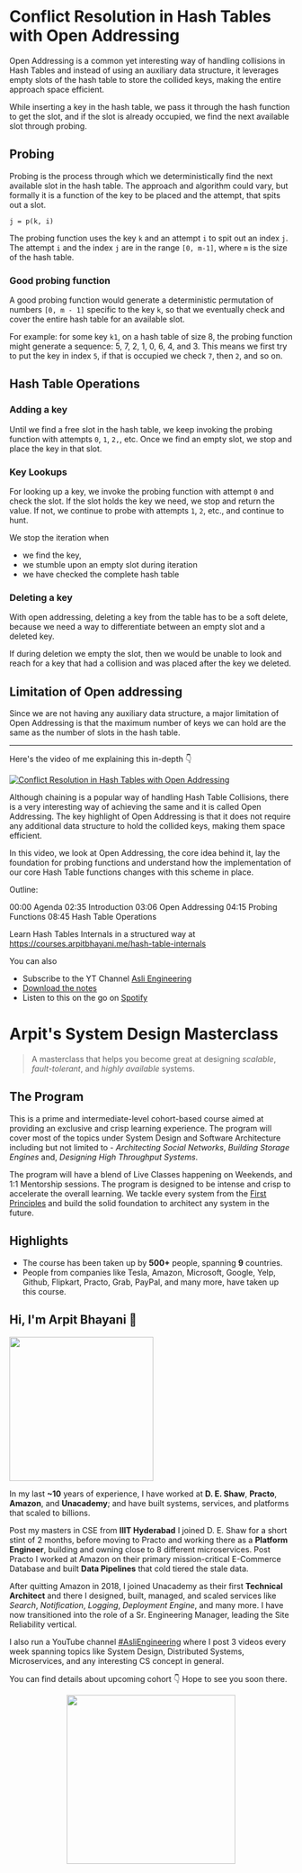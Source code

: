 Conflict Resolution in Hash Tables with Open Addressing
===


Open Addressing is a common yet interesting way of handling collisions in Hash Tables and instead of using an auxiliary data structure, it leverages empty slots of the hash table to store the collided keys, making the entire approach space efficient.

While inserting a key in the hash table, we pass it through the hash function to get the slot, and if the slot is already occupied, we find the next available slot through probing.

## Probing

Probing is the process through which we deterministically find the next available slot in the hash table. The approach and algorithm could vary, but formally it is a function of the key to be placed and the attempt, that spits out a slot.

```
j = p(k, i)
```

The probing function uses the key `k` and an attempt `i` to spit out an index `j`. The attempt `i` and the index `j` are in the range `[0, m-1]`, where `m` is the size of the hash table.

### Good probing function

A good probing function would generate a deterministic permutation of numbers `[0, m - 1]` specific to the key `k`, so that we eventually check and cover the entire hash table for an available slot.

For example: for some key `k1`, on a hash table of size 8, the probing function might generate a sequence: 5, 7, 2, 1, 0, 6, 4, and 3. This means we first try to put the key in index `5`, if that is occupied we check `7`, then `2`, and so on.

## Hash Table Operations

### Adding a key

Until we find a free slot in the hash table, we keep invoking the probing function with attempts `0`, `1`, `2,`, etc. Once we find an empty slot, we stop and place the key in that slot.

### Key Lookups

For looking up a key, we invoke the probing function with attempt `0` and check the slot. If the slot holds the key we need, we stop and return the value. If not, we continue to probe with attempts `1`, `2`, etc., and continue to hunt.

We stop the iteration when

- we find the key,
- we stumble upon an empty slot during iteration
- we have checked the complete hash table

### Deleting a key

With open addressing, deleting a key from the table has to be a soft delete, because we need a way to differentiate between an empty slot and a deleted key.

If during deletion we empty the slot, then we would be unable to look and reach for a key that had a collision and was placed after the key we deleted.

## Limitation of Open addressing

Since we are not having any auxiliary data structure, a major limitation of Open Addressing is that the maximum number of keys we can hold are the same as the number of slots in the hash table.
<hr />


<p>Here's the video of me explaining this in-depth 👇‍</p>

[![Conflict Resolution in Hash Tables with Open Addressing](https://i.ytimg.com/vi/6_yFb7icd_c/mqdefault.jpg)](https://www.youtube.com/watch?v=6_yFb7icd_c)

Although chaining is a popular way of handling Hash Table Collisions, there is a very interesting way of achieving the same and it is called Open Addressing. The key highlight of Open Addressing is that it does not require any additional data structure to hold the collided keys, making them space efficient.

In this video, we look at Open Addressing, the core idea behind it, lay the foundation for probing functions and understand how the implementation of our core Hash Table functions changes with this scheme in place.

Outline:

00:00 Agenda
02:35 Introduction
03:06 Open Addressing
04:15 Probing Functions
08:45 Hash Table Operations

Learn Hash Tables Internals in a structured way at https://courses.arpitbhayani.me/hash-table-internals

You can also
 - Subscribe to the YT Channel [Asli Engineering](https://youtube.com/c/ArpitBhayani)
 - [Download the notes](https://drive.google.com/file/d/1bvdtGMKVou-bfuOHzX3izdx2FHfQTpYS/view?usp=sharing)
 - Listen to this on the go on [Spotify](https://open.spotify.com/show/7qMoamm2iZQrsPVm6IQLoD)

# Arpit's System Design Masterclass

> A masterclass that helps you become great at designing _scalable_, _fault-tolerant_, and _highly available_ systems.

## The Program

This is a prime and intermediate-level cohort-based course aimed at providing an exclusive and crisp learning experience. The program will cover most of the topics under System Design and Software Architecture including but not limited to - _Architecting Social Networks_, _Building Storage Engines_ and, _Designing High Throughput Systems_.

The program will have a blend of Live Classes happening on Weekends, and 1:1 Mentorship sessions. The program is designed to be intense and crisp to accelerate the overall learning. We tackle every system from the [First Principles](https://en.wikipedia.org/wiki/First_principle) and build the solid foundation to architect any system in the future.


## Highlights

 - The course has been taken up by __500+__ people, spanning __9__ countries.
 - People from companies like Tesla, Amazon, Microsoft, Google, Yelp, Github, Flipkart, Practo, Grab, PayPal, and many more, have taken up this course.


## Hi, I'm Arpit Bhayani 👋

<img width="256px" src="https://arpitbhayani.me/static/img/arpit.jpg" />

In my last **~10** years of experience, I have worked at **D. E. Shaw**, **Practo**, **Amazon**, and **Unacademy**; and have built systems, services, and platforms that scaled to billions.

Post my masters in CSE from **IIIT Hyderabad** I joined D. E. Shaw for a short stint of 2 months, before moving to Practo and working there as a **Platform Engineer**, building and owning close to 8 different microservices. Post Practo I worked at Amazon on their primary mission-critical E-Commerce Database and built **Data Pipelines** that cold tiered the stale data.

After quitting Amazon in 2018, I joined Unacademy as their first **Technical Architect** and there I designed, built, managed, and scaled services like _Search_, _Notification_, _Logging_, _Deployment Engine_, and many more. I have now transitioned into the role of a Sr. Engineering Manager, leading the Site Reliability vertical.

I also run a YouTube channel [#AsliEngineering](https://www.youtube.com/c/ArpitBhayani) where I post 3 videos every week spanning topics like System Design, Distributed Systems, Microservices, and any interesting CS concept in general.

You can find details about upcoming cohort 👇‍ Hope to see you soon there.

<center>
<a target="_blank" href="https://arpitbhayani.me/masterclass">
<img src="https://user-images.githubusercontent.com/4745789/137859181-d4499cf4-ce65-4466-8b88-a078ece0f081.PNG" width="300px" />
</a>
</center>